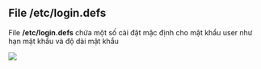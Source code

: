 ## File /etc/login.defs

File **/etc/login.defs** chứa một số cài đặt mặc định cho mật khẩu user như hạn mật khẩu và độ dài mật khẩu

<img src="https://github.com/vjnkvt/Images/blob/master/login.defs1.PNG">
